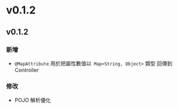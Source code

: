 # v0.1.2

## v0.1.2

### 新增

* `@MapAttribute` 用於把屬性數值以` Map<String, Object>` 類型 回傳到 Controller

### 修改

* POJO 解析優化

